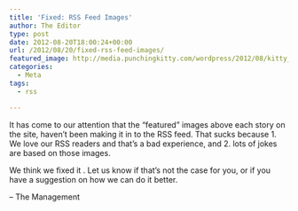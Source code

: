 ```yaml
---
title: 'Fixed: RSS Feed Images'
author: The Editor
type: post
date: 2012-08-20T18:00:24+00:00
url: /2012/08/20/fixed-rss-feed-images/
featured_image: http://media.punchingkitty.com/wordpress/2012/08/kitty_on_pk.jpg
categories:
  - Meta
tags:
  - rss

---
```

It has come to our attention that the &#8220;featured&#8221; images above each story on the site, haven&#8217;t been making it in to the RSS feed. That sucks because 1. We love our RSS readers and that&#8217;s a bad experience, and 2. lots of jokes are based on those images.

We think we fixed it . Let us know if that&#8217;s not the case for you, or if you have a suggestion on how we can do it better.

&#8211; The Management